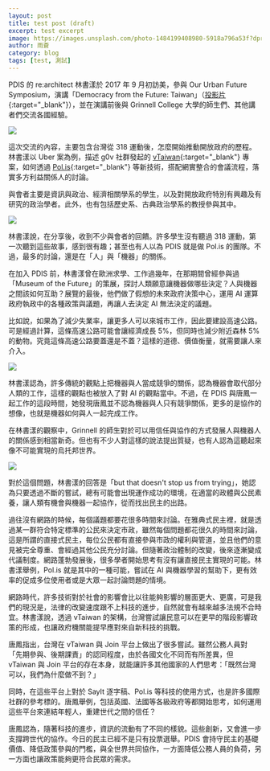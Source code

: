 ```yaml
---
layout: post
title: test post (draft)
excerpt: test excerpt
image: https://images.unsplash.com/photo-1484199408980-5918a796a53f?dpr=1&auto=compress,format&fit=crop&w=1199&h=776&q=80&cs=tinysrgb&crop=&bg=
author: 雨蒼
category: blog
tags: [test, 測試]
---
```

PDIS 的 re:architect 林書漾於 2017 年 9 月初訪美，參與 Our Urban Future Symposium，演講「Democracy from the Future: Taiwan」（[投影片](https://issuu.com/pdis.tw/docs/democracy_from_the_future_-_our_urb){:target="_blank"}），並在演講前後與 Grinnell College 大學的師生們、其他講者們交流各國經驗。

<img src="https://talk.pdis.nat.gov.tw/uploads/default/original/1X/aa164bc9532be1e62cbcf144dcb297ab0e926478.jpg">

這次交流的內容，主要包含台灣從 318 運動後，怎麼開始推動開放政府的歷程。林書漾以 Uber 案為例，描述 g0v 社群發起的 [vTaiwan](https://vtaiwan.tw){:target="_blank"} 專案，如何透過 [Pol.is](https://pol.is/){:target="_blank"} 等新技術，搭配網實整合的會議流程，落實多方利益關係人的討論。

與會者主要是資訊與政治、經濟相關學系的學生，以及對開放政府特別有興趣及有研究的政治學者。此外，也有包括歷史系、古典政治學系的教授參與其中。

<img src="https://talk.pdis.nat.gov.tw/uploads/default/original/1X/b865c53f08197b3bf1098f11194dfe9cd24cc352.jpg">

林書漾說，在分享後，收到不少與會者的回饋。許多學生沒有聽過 318 運動，第一次聽到這些故事，感到很有趣；甚至也有人以為 PDIS 就是做 Pol.is 的團隊。不過，最多的討論，還是在「人」與「機器」的關係。

在加入 PDIS 前，林書漾曾在歐洲求學、工作過幾年，在那期間曾經參與過「Museum of the Future」的策展，探討人類願意讓機器做哪些決定？人與機器之間該如何互助？展覽的最後，他們做了假想的未來政府決策中心，運用 AI 運算政府執政中的各種政策與議題，再讓人去決定 AI 無法決定的議題。

比如說，如果為了減少失業率，讓更多人可以來城市工作，因此要建設高速公路。可是經過計算，這條高速公路可能會讓經濟成長 5%，但同時也減少附近森林 5% 的動物。究竟這條高速公路要蓋還是不蓋？這樣的道德、價值衡量，就需要讓人來介入。

<img src="https://talk.pdis.nat.gov.tw/uploads/default/original/1X/f9bf2ce4542c8a89665e695df47ead1e2456d8de.jpg">

林書漾認為，許多傳統的觀點上把機器與人當成競爭的關係，認為機器會取代部分人類的工作，這樣的觀點也被放入了對 AI 的觀點當中。不過，在 PDIS 與唐鳳一起工作的這段時間，她發現唐鳳並不認為機器與人只有競爭關係，更多的是協作的想像，也就是機器如何與人一起完成工作。

在林書漾的觀察中，Grinnell 的師生對於可以用信任與協作的方式發展人與機器人的關係感到相當新奇。但也有不少人對這樣的說法提出質疑，也有人認為這聽起來像不可能實現的烏托邦世界。

<img src="https://talk.pdis.nat.gov.tw/uploads/default/original/1X/f95ad59eaf6781aefca1d6ff7630bd3d8ba93c70.jpg">

對於這個問題，林書漾的回答是「but that doesn't stop us from trying」，她認為只要透過不斷的嘗試，總有可能會出現運作成功的環境，在適當的政體與公民素養，讓人類有機會與機器一起協作，從而找出民主的出路。

過往沒有網路的時候，每個議題都要花很多時間來討論。在雅典式民主裡，就是透過某一群符合特定標準的公民來決定市政，雖然每個問題都花很久的時間來討論，這是所謂的直接式民主，每位公民都有直接參與市政的權利與管道，並且他們的意見被完全尊重、會經過其他公民充分討論。但隨著政治體制的改變，後來逐漸變成代議制度。網路蓬勃發展後，很多學者開始思考有沒有讓直接民主實現的可能。林書漾舉例，Pol.is 就是其中的一種可能，嘗試在 AI 與機器學習的幫助下，更有效率的促成多位使用者或是大眾一起討論問題的情境。

網路時代，許多技術對於社會的影響會比以往能夠影響的層面更大、更廣，可是我們的現況是，法律的改變速度跟不上科技的進步，自然就會有越來越多法規不合時宜。林書漾說，透過 vTaiwan 的架構，台灣嘗試讓民意可以在更早的階段影響政策的形成，也讓政府機關能提早應對來自新科技的挑戰。

唐鳳指出，台灣在 vTaiwan 與 Join 平台上做出了很多嘗試。雖然公務人員對「先期參與、後期課責」的認同程度，由於各國文化不同而有所差異，但 vTaiwan 與 Join 平台的存在本身，就能讓許多其他國家的人們思考：「既然台灣可以，我們為什麼做不到？」

同時，在這些平台上對於 SayIt 逐字稿、Pol.is 等科技的使用方式，也是許多國際社群的參考標的。唐鳳舉例，包括英國、法國等各級政府等都開始思考，如何運用這些平台來連結年輕人，重建世代之間的信任？

唐鳳認為，隨著科技的進步，資訊的流動有了不同的樣貌。這些創新，又會進一步支撐跨世代的協作。今日的民主已經不是只有投票選舉。PDIS 會持守民主的基礎價值、降低政策參與的門檻，與全世界共同協作，一方面降低公務人員的負荷，另一方面也讓政策能夠更符合民眾的需求。
